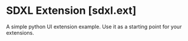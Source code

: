# SDXL Extension [sdxl.ext]

A simple python UI extension example. Use it as a starting point for your extensions.
